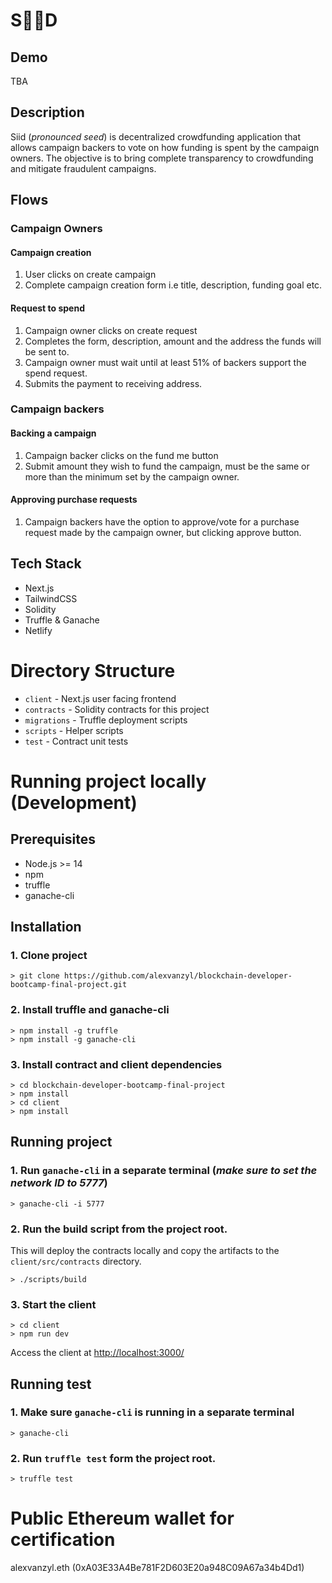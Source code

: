 # S🌱🌱D
## Demo
TBA

## Description
Siid (_pronounced seed_) is decentralized crowdfunding application that allows campaign backers to vote on how funding is spent by the campaign owners. The objective is to bring complete transparency to crowdfunding and mitigate fraudulent campaigns.

## Flows

### Campaign Owners

#### Campaign creation
1. User clicks on create campaign
2. Complete campaign creation form i.e title, description, funding goal etc.

#### Request to spend
1. Campaign owner clicks on create request
2. Completes the form, description, amount and the address the funds will be sent to.
3. Campaign owner must wait until at least 51% of backers support the spend request.
4. Submits the payment to receiving address.

### Campaign backers
#### Backing a campaign
1. Campaign backer clicks on the fund me button
2. Submit amount they wish to fund the campaign, must be the same or more than the minimum set by the campaign owner.

#### Approving purchase requests
1. Campaign backers have the option to approve/vote for a purchase request made by the campaign owner, but clicking approve button.

## Tech Stack
- Next.js
- TailwindCSS
- Solidity
- Truffle & Ganache
- Netlify


# Directory Structure
- `client` - Next.js user facing frontend
- `contracts` - Solidity contracts for this project
- `migrations` - Truffle deployment scripts  
- `scripts` - Helper scripts
- `test` - Contract unit tests

# Running project locally (Development)

## Prerequisites
- Node.js >= 14
- npm
- truffle
- ganache-cli

## Installation
### 1. Clone project 
```shell
> git clone https://github.com/alexvanzyl/blockchain-developer-bootcamp-final-project.git
```

### 2. Install truffle and ganache-cli
```shell
> npm install -g truffle
> npm install -g ganache-cli
```
### 3. Install contract and client dependencies
```shell
> cd blockchain-developer-bootcamp-final-project
> npm install
> cd client
> npm install
```

## Running project
### 1. Run `ganache-cli` in a separate terminal (_make sure to set the network ID to 5777_)
```shell
> ganache-cli -i 5777
```
### 2. Run the build script from the project root. 
This will deploy the contracts locally and copy the artifacts to the `client/src/contracts` directory.
```shell
> ./scripts/build
```
### 3. Start the client
```shell
> cd client
> npm run dev
```
Access the client at [http://localhost:3000/](http://localhost:3000/)

## Running test
### 1. Make sure `ganache-cli` is running in a separate terminal
```shell
> ganache-cli
```
### 2. Run `truffle test` form the project root.
```shell
> truffle test
```

# Public Ethereum wallet for certification
alexvanzyl.eth (0xA03E33A4Be781F2D603E20a948C09A67a34b4Dd1)
